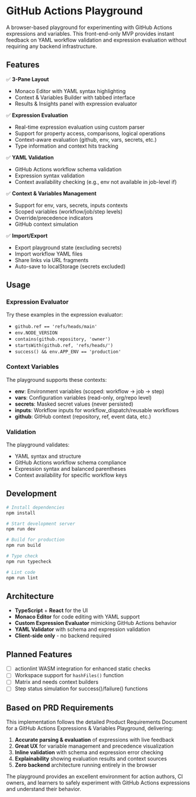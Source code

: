 # GitHub Actions Playground

A browser-based playground for experimenting with GitHub Actions expressions and variables. This front-end-only MVP provides instant feedback on YAML workflow validation and expression evaluation without requiring any backend infrastructure.

## Features

✅ **3-Pane Layout**
- Monaco Editor with YAML syntax highlighting
- Context & Variables Builder with tabbed interface
- Results & Insights panel with expression evaluator

✅ **Expression Evaluation**
- Real-time expression evaluation using custom parser
- Support for property access, comparisons, logical operations
- Context-aware evaluation (github, env, vars, secrets, etc.)
- Type information and context hits tracking

✅ **YAML Validation**
- GitHub Actions workflow schema validation
- Expression syntax validation
- Context availability checking (e.g., env not available in job-level if)

✅ **Context & Variables Management**
- Support for env, vars, secrets, inputs contexts
- Scoped variables (workflow/job/step levels)
- Override/precedence indicators
- GitHub context simulation

✅ **Import/Export**
- Export playground state (excluding secrets)
- Import workflow YAML files
- Share links via URL fragments
- Auto-save to localStorage (secrets excluded)

## Usage

### Expression Evaluator
Try these examples in the expression evaluator:

- `github.ref == 'refs/heads/main'`
- `env.NODE_VERSION`
- `contains(github.repository, 'owner')`
- `startsWith(github.ref, 'refs/heads/')`
- `success() && env.APP_ENV == 'production'`

### Context Variables
The playground supports these contexts:
- **env**: Environment variables (scoped: workflow → job → step)
- **vars**: Configuration variables (read-only, org/repo level)
- **secrets**: Masked secret values (never persisted)
- **inputs**: Workflow inputs for workflow_dispatch/reusable workflows
- **github**: GitHub context (repository, ref, event data, etc.)

### Validation
The playground validates:
- YAML syntax and structure
- GitHub Actions workflow schema compliance
- Expression syntax and balanced parentheses
- Context availability for specific workflow keys

## Development

```bash
# Install dependencies
npm install

# Start development server
npm run dev

# Build for production
npm run build

# Type check
npm run typecheck

# Lint code
npm run lint
```

## Architecture

- **TypeScript** + **React** for the UI
- **Monaco Editor** for code editing with YAML support
- **Custom Expression Evaluator** mimicking GitHub Actions behavior
- **YAML Validator** with schema and expression validation
- **Client-side only** - no backend required

## Planned Features

- [ ] actionlint WASM integration for enhanced static checks
- [ ] Workspace support for `hashFiles()` function
- [ ] Matrix and needs context builders
- [ ] Step status simulation for success()/failure() functions

## Based on PRD Requirements

This implementation follows the detailed Product Requirements Document for a GitHub Actions Expressions & Variables Playground, delivering:

1. **Accurate parsing & evaluation** of expressions with live feedback
2. **Great UX** for variable management and precedence visualization
3. **Inline validation** with schema and expression error checking
4. **Explainability** showing evaluation results and context sources
5. **Zero backend** architecture running entirely in the browser

The playground provides an excellent environment for action authors, CI owners, and learners to safely experiment with GitHub Actions expressions and understand their behavior.